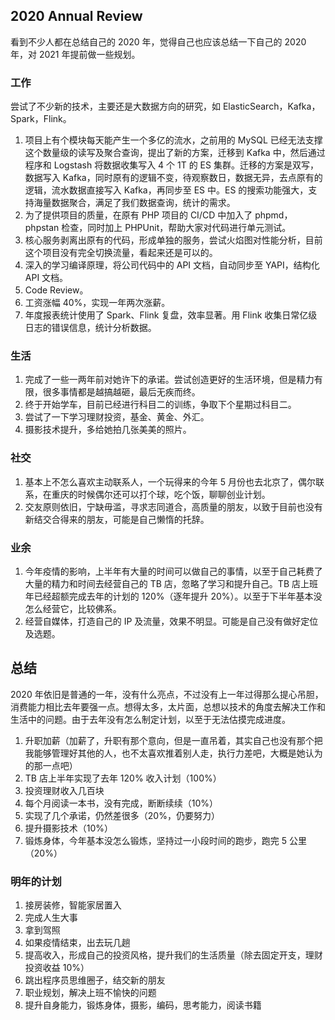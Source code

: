## 2020 Annual Review

看到不少人都在总结自己的 2020 年，觉得自己也应该总结一下自己的 2020 年，对 2021 年提前做一些规划。

### 工作

尝试了不少新的技术，主要还是大数据方向的研究，如 ElasticSearch，Kafka，Spark，Flink。 

1. 项目上有个模块每天能产生一个多亿的流水，之前用的 MySQL 已经无法支撑这个数量级的读写及聚合查询，提出了新的方案，迁移到 Kafka 中，然后通过程序和 Logstash 将数据收集写入 4 个 1T 的 ES 集群。迁移的方案是双写，数据写入 Kafka，同时原有的逻辑不变，待观察数日，数据无异，去点原有的逻辑，流水数据直接写入 Kafka，再同步至 ES 中。ES 的搜索功能强大，支持海量数据聚合，满足了我们数据查询，统计的需求。
2. 为了提供项目的质量，在原有 PHP 项目的 CI/CD 中加入了 phpmd，phpstan 检查，同时加上 PHPUnit，帮助大家对代码进行单元测试。
3. 核心服务剥离出原有的代码，形成单独的服务，尝试火焰图对性能分析，目前这个项目没有完全切换流量，看起来还是可以的。
4. 深入的学习编译原理，将公司代码中的 API 文档，自动同步至 YAPI，结构化 API 文档。
5. Code Review。
6. 工资涨幅 40%，实现一年两次涨薪。
7. 年度报表统计使用了 Spark、Flink 复盘，效率显著。用 Flink 收集日常亿级日志的错误信息，统计分析数据。

### 生活
1. 完成了一些一两年前对她许下的承诺。尝试创造更好的生活环境，但是精力有限，很多事情都是越搞越砸，最后无疾而终。
2. 终于开始学车，目前已经进行科目二的训练，争取下个星期过科目二。
3. 尝试了一下学习理财投资，基金、黄金、外汇。
4. 摄影技术提升，多给她拍几张美美的照片。

### 社交
1. 基本上不怎么喜欢主动联系人，一个玩得来的今年 5 月份也去北京了，偶尔联系，在重庆的时候偶尔还可以打个球，吃个饭，聊聊创业计划。
2. 交友原则依旧，宁缺毋滥，寻求志同道合，高质量的朋友，以致于目前也没有新结交合得来的朋友，可能是自己懒惰的托辞。

### 业余

1. 今年疫情的影响，上半年有大量的时间可以做自己的事情，以至于自己耗费了大量的精力和时间去经营自己的 TB 店，忽略了学习和提升自己。TB 店上班年已经超额完成去年的计划的 120%（逐年提升 20%）。以至于下半年基本没怎么经营它，比较佛系。
2. 经营自媒体，打造自己的 IP 及流量，效果不明显。可能是自己没有做好定位及选题。


## 总结

2020 年依旧是普通的一年，没有什么亮点，不过没有上一年过得那么提心吊胆，消费能力相比去年要强一点。想得太多，太片面，总想以技术的角度去解决工作和生活中的问题。由于去年没有怎么制定计划，以至于无法估摸完成进度。

1. 升职加薪（加薪了，升职有那个意向，但是一直吊着，其实自己也没有那个把我能够管理好其他的人，也不太喜欢推着别人走，执行力差吧，大概是她认为的那一点吧）
2. TB 店上半年实现了去年 120% 收入计划（100%）
3. 投资理财收入几百块
4. 每个月阅读一本书，没有完成，断断续续（10%）
5. 实现了几个承诺，仍然差很多（20%，仍要努力）
6. 提升摄影技术（10%）
7. 锻炼身体，今年基本没怎么锻炼，坚持过一小段时间的跑步，跑完 5 公里（20%）

### 明年的计划
1. 接房装修，智能家居置入
2. 完成人生大事
3. 拿到驾照
4. 如果疫情结束，出去玩几趟
5. 提高收入，形成自己的投资风格，提升我们的生活质量（除去固定开支，理财投资收益 10%）
6. 跳出程序员思维圈子，结交新的朋友
7. 职业规划，解决上班不愉快的问题
8. 提升自身能力，锻炼身体，摄影，编码，思考能力，阅读书籍

